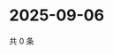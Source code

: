 # 2025-09-06

共 0 条

<!-- BEGIN ZHIHUVIDEO -->
<!-- 最后更新时间 Sat Sep 06 2025 21:14:42 GMT+0800 (China Standard Time) -->

<!-- END ZHIHUVIDEO -->
